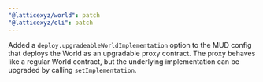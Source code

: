 ```yaml
---
"@latticexyz/world": patch
"@latticexyz/cli": patch
---
```


Added a `deploy.upgradeableWorldImplementation` option to the MUD config that deploys the World as an upgradable proxy contract. The proxy behaves like a regular World contract, but the underlying implementation can be upgraded by calling `setImplementation`.
